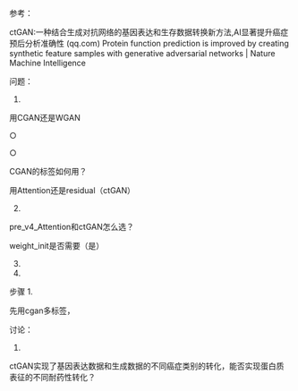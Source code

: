 

参考：

ctGAN:一种结合生成对抗网络的基因表达和生存数据转换新方法,AI显著提升癌症预后分析准确性 (qq.com)
Protein function prediction is improved by creating synthetic feature samples with generative
adversarial networks | Nature Machine Intelligence

问题：

1.

用CGAN还是WGAN

○

○

CGAN的标签如何用？

用Attention还是residual（ctGAN）

2.

pre_v4_Attention和ctGAN怎么选？

weight_init是否需要（是）

3.
4.

步骤
1.

先用cgan多标签，

讨论：

1.

ctGAN实现了基因表达数据和生成数据的不同癌症类别的转化，能否实现蛋白质表征的不同耐药性转化？

